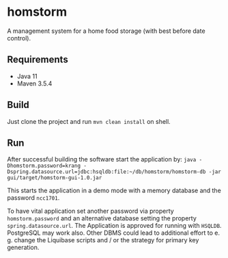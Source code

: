 # homstorm
A management system for a home food storage (with best before date control).


## Requirements

* Java 11
* Maven 3.5.4


## Build

Just clone the project and run `mvn clean install` on  shell.


## Run

After successful building the software start the application by:
`java -Dhomstorm.password=krang -Dspring.datasource.url=jdbc:hsqldb:file:~/db/homstorm/homstorm-db -jar gui/target/homstorm-gui-1.0.jar`

This starts the application in a demo mode with a memory database and the password `ncc1701`.

To have vital application set another password via property `homstorm.password` and an alternative database setting the property `spring.datasource.url`. The Application is approved for running with `HSQLDB`. PostgreSQL may work also. Other DBMS could lead to additional effort to e. g. change the Liquibase scripts and / or the strategy for primary key generation.
